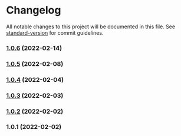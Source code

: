 # Changelog

All notable changes to this project will be documented in this file. See [standard-version](https://github.com/conventional-changelog/standard-version) for commit guidelines.

### [1.0.6](https://github.com/JetBrains/websandbox/compare/v1.0.5...v1.0.6) (2022-02-14)

### [1.0.5](https://github.com/JetBrains/websandbox/compare/v1.0.4...v1.0.5) (2022-02-08)

### [1.0.4](https://github.com/JetBrains/websandbox/compare/v1.0.3...v1.0.4) (2022-02-04)

### [1.0.3](https://github.com/JetBrains/websandbox/compare/v1.0.2...v1.0.3) (2022-02-03)

### [1.0.2](https://github.com/JetBrains/websandbox/compare/v1.0.1...v1.0.2) (2022-02-02)

### 1.0.1 (2022-02-02)
